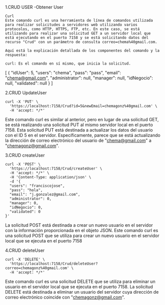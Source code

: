 1.CRUD USER
-Obtener User
````
Curl
Este comando curl es una herramienta de línea de comandos utilizada para realizar solicitudes a servidores web utilizando varios protocolos, como HTTP, HTTPS, FTP, etc. En este caso, se está utilizando para realizar una solicitud GET a un servidor local que está ejecutando en el puerto 7158 y se está solicitando datos del recurso "Crud" con un parámetro de consulta correo=chema%40gmail.com.

Aquí está la explicación detallada de los componentes del comando y la respuesta:

curl: Es el comando en sí mismo, que inicia la solicitud.
````
[
  {
    "idUser": 5,
    "users": "chema",
    "pass": "pass",
    "email": "chema@gmail.com",
    "administrator": null,
    "manager": null,
    "idNegocio": null,
    "validated": null
  }
]

2.CRUD UpdateUser
````
curl -X 'PUT' \
  'https://localhost:7158/Crud?id=5&newEmail=chemagonz%40gmail.com' \
  -H 'accept: */*'
````


Este comando curl es similar al anterior, pero en lugar de una solicitud GET, se está realizando una solicitud PUT al mismo servidor local en el puerto 7158.
Esta solicitud PUT está destinada a actualizar los datos del usuario con el ID 5 en el servidor. Específicamente, parece que se está actualizando la dirección de correo electrónico del usuario de "chema@gmail.com" a "chemagonz@gmail.com".

3.CRUD createUser

````
curl -X 'POST' \
  'https://localhost:7158/Crud/createUser' \
  -H 'accept: */*' \
  -H 'Content-Type: application/json' \
  -d '{
  "users": "franciscojose",
  "pass": "hola",
  "email": "j.gonzalez@gmail.com",
  "administrator": 0,
  "manager": 0,
  "idNegocio": 0,
  "validated": 0
}'
````

La solicitud POST está destinada a crear un nuevo usuario en el servidor con la información proporcionada en el objeto JSON. 
Este comando curl es una solicitud POST que se utiliza para crear un nuevo usuario en el servidor local que se ejecuta en el puerto 7158

4.CRUD deleteUser

````
curl -X 'DELETE' \
  'https://localhost:7158/Crud/deleteUser?correo=chemagonz%40gmail.com' \
  -H 'accept: */*'
````
Este comando curl es una solicitud DELETE que se utiliza para eliminar un usuario en el servidor local que se ejecuta en el puerto 7158. 
La solicitud DELETE está destinada a eliminar un usuario del servidor cuya dirección de correo electrónico coincide con "chemagonz@gmail.com".

